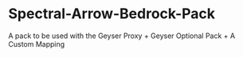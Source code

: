 # Spectral-Arrow-Bedrock-Pack
A pack to be used with the Geyser Proxy + Geyser Optional Pack + A Custom Mapping
